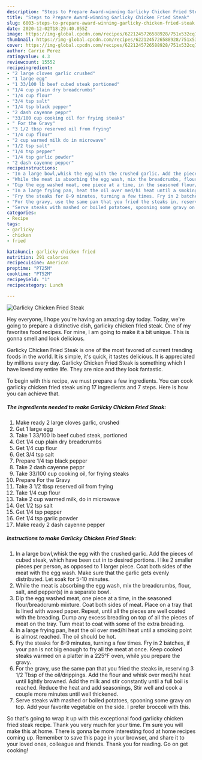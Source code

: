 ```yaml
---
description: "Steps to Prepare Award-winning Garlicky Chicken Fried Steak"
title: "Steps to Prepare Award-winning Garlicky Chicken Fried Steak"
slug: 6003-steps-to-prepare-award-winning-garlicky-chicken-fried-steak
date: 2020-12-02T18:29:40.055Z
image: https://img-global.cpcdn.com/recipes/6221245726588928/751x532cq70/garlicky-chicken-fried-steak-recipe-main-photo.jpg
thumbnail: https://img-global.cpcdn.com/recipes/6221245726588928/751x532cq70/garlicky-chicken-fried-steak-recipe-main-photo.jpg
cover: https://img-global.cpcdn.com/recipes/6221245726588928/751x532cq70/garlicky-chicken-fried-steak-recipe-main-photo.jpg
author: Carrie Perez
ratingvalue: 4.3
reviewcount: 15552
recipeingredient:
- "2 large cloves garlic crushed"
- "1 large egg"
- "1 33/100 lb beef cubed steak portioned"
- "1/4 cup plain dry breadcrumbs"
- "1/4 cup flour"
- "3/4 tsp salt"
- "1/4 tsp black pepper"
- "2 dash cayenne peppr"
- "33/100 cup cooking oil for frying steaks"
- " For the Gravy"
- "3 1/2 tbsp reserved oil from frying"
- "1/4 cup flour"
- "2 cup warmed milk do in microwave"
- "1/2 tsp salt"
- "1/4 tsp pepper"
- "1/4 tsp garlic powder"
- "2 dash cayenne pepper"
recipeinstructions:
- "In a large bowl,whisk the egg with the crushed garlic. Add the pieces of cubed steak, which have been cut in to desired portions. I like 2 smaller pieces per person, as opposed to 1 larger piece. Coat both sides of the meat with the egg wash. Make sure that the garlic gets evenly distributed. Let soak for 5-10 minutes."
- "While the meat is absorbing the egg wash, mix the breadcrumbs, flour, salt, and pepper(s) in a separate bowl."
- "Dip the egg washed meat, one piece at a time, in the seasoned flour/breadcrumb mixture. Coat both sides of meat. Place on a tray that is lined with waxed paper. Repeat, until all the pieces are well coated with the breading. Dump any excess breading on top of all the pieces of meat on the tray. Turn meat to coat with some of the extra breading."
- "In a large frying pan, heat the oil over med/hi heat until a smoking point is almost reached. The oil should be hot."
- "Fry the steaks for 8-9 minutes, turning a few times. Fry in 2 batches, if your pan is not big enough to fry all the meat at once. Keep cooked steaks warmed on a platter in a 225°F oven, while you prepare the gravy."
- "For the gravy, use the same pan that you fried the steaks in, reserving 3 1/2 Tbsp of the oil/drippings. Add the flour and whisk over med/hi heat until lightly browned. Add the milk and stir constantly until a full boil is reached. Reduce the heat and add seasonings, Stir well and cook a couple more minutes until well thickened."
- "Serve steaks with mashed or boiled potatoes, spooning some gravy on top. Add your favorite vegetable on the side. I prefer broccoli with this."
categories:
- Recipe
tags:
- garlicky
- chicken
- fried

katakunci: garlicky chicken fried 
nutrition: 291 calories
recipecuisine: American
preptime: "PT25M"
cooktime: "PT52M"
recipeyield: "1"
recipecategory: Lunch

---
```



![Garlicky Chicken Fried Steak](https://img-global.cpcdn.com/recipes/6221245726588928/751x532cq70/garlicky-chicken-fried-steak-recipe-main-photo.jpg)

Hey everyone, I hope you're having an amazing day today. Today, we're going to prepare a distinctive dish, garlicky chicken fried steak. One of my favorites food recipes. For mine, I am going to make it a bit unique. This is gonna smell and look delicious.



Garlicky Chicken Fried Steak is one of the most favored of current trending foods in the world. It is simple, it's quick, it tastes delicious. It is appreciated by millions every day. Garlicky Chicken Fried Steak is something which I have loved my entire life. They are nice and they look fantastic.


To begin with this recipe, we must prepare a few ingredients. You can cook garlicky chicken fried steak using 17 ingredients and 7 steps. Here is how you can achieve that.

<!--inarticleads1-->

##### The ingredients needed to make Garlicky Chicken Fried Steak:

1. Make ready 2 large cloves garlic, crushed
1. Get 1 large egg
1. Take 1 33/100 lb beef cubed steak, portioned
1. Get 1/4 cup plain dry breadcrumbs
1. Get 1/4 cup flour
1. Get 3/4 tsp salt
1. Prepare 1/4 tsp black pepper
1. Take 2 dash cayenne peppr
1. Take 33/100 cup cooking oil, for frying steaks
1. Prepare  For the Gravy
1. Take 3 1/2 tbsp reserved oil from frying
1. Take 1/4 cup flour
1. Take 2 cup warmed milk, do in microwave
1. Get 1/2 tsp salt
1. Get 1/4 tsp pepper
1. Get 1/4 tsp garlic powder
1. Make ready 2 dash cayenne pepper




<!--inarticleads2-->

##### Instructions to make Garlicky Chicken Fried Steak:

1. In a large bowl,whisk the egg with the crushed garlic. Add the pieces of cubed steak, which have been cut in to desired portions. I like 2 smaller pieces per person, as opposed to 1 larger piece. Coat both sides of the meat with the egg wash. Make sure that the garlic gets evenly distributed. Let soak for 5-10 minutes.
1. While the meat is absorbing the egg wash, mix the breadcrumbs, flour, salt, and pepper(s) in a separate bowl.
1. Dip the egg washed meat, one piece at a time, in the seasoned flour/breadcrumb mixture. Coat both sides of meat. Place on a tray that is lined with waxed paper. Repeat, until all the pieces are well coated with the breading. Dump any excess breading on top of all the pieces of meat on the tray. Turn meat to coat with some of the extra breading.
1. In a large frying pan, heat the oil over med/hi heat until a smoking point is almost reached. The oil should be hot.
1. Fry the steaks for 8-9 minutes, turning a few times. Fry in 2 batches, if your pan is not big enough to fry all the meat at once. Keep cooked steaks warmed on a platter in a 225°F oven, while you prepare the gravy.
1. For the gravy, use the same pan that you fried the steaks in, reserving 3 1/2 Tbsp of the oil/drippings. Add the flour and whisk over med/hi heat until lightly browned. Add the milk and stir constantly until a full boil is reached. Reduce the heat and add seasonings, Stir well and cook a couple more minutes until well thickened.
1. Serve steaks with mashed or boiled potatoes, spooning some gravy on top. Add your favorite vegetable on the side. I prefer broccoli with this.




So that's going to wrap it up with this exceptional food garlicky chicken fried steak recipe. Thank you very much for your time. I'm sure you will make this at home. There is gonna be more interesting food at home recipes coming up. Remember to save this page in your browser, and share it to your loved ones, colleague and friends. Thank you for reading. Go on get cooking!
